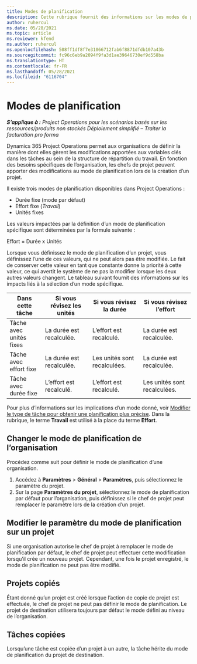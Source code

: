 ```yaml
---
title: Modes de planification
description: Cette rubrique fournit des informations sur les modes de planification.
author: ruhercul
ms.date: 05/28/2021
ms.topic: article
ms.reviewer: kfend
ms.author: ruhercul
ms.openlocfilehash: 508ff1df8f7e31066712fab6f8871dfdb107a43b
ms.sourcegitcommit: fc96c6eb9a2094f9fa3d1ae39646730ef9d558ba
ms.translationtype: HT
ms.contentlocale: fr-FR
ms.lasthandoff: 05/28/2021
ms.locfileid: "6116704"
---
```

# <a name="scheduling-modes"></a>Modes de planification

_**S’applique à :** Project Operations pour les scénarios basés sur les ressources/produits non stockés Déploiement simplifié – Traiter la facturation pro forma_


Dynamics 365 Project Operations permet aux organisations de définir la manière dont elles gèrent les modifications apportées aux variables clés dans les tâches au sein de la structure de répartition du travail. En fonction des besoins spécifiques de l’organisation, les chefs de projet peuvent apporter des modifications au mode de planification lors de la création d’un projet.

Il existe trois modes de planification disponibles dans Project Operations :

  - Durée fixe (mode par défaut)
  - Effort fixe (*Travail*)
  - Unités fixes

Les valeurs impactées par la définition d’un mode de planification spécifique sont déterminées par la formule suivante :

  Effort = Durée x Unités

Lorsque vous définissez le mode de planification d’un projet, vous définissez l’une de ces valeurs, qui ne peut alors pas être modifiée. Le fait de conserver cette valeur en tant que constante donne la priorité à cette valeur, ce qui avertit le système de ne pas la modifier lorsque les deux autres valeurs changent. Le tableau suivant fournit des informations sur les impacts liés à la sélection d’un mode spécifique.

| **Dans cette tâche**             | **Si vous révisez les unités**   | **Si vous révisez la durée** | **Si vous révisez l’effort**  |
|----------------------|---------------------------|----------------------------|---------------------------|
| Tâche avec unités fixes     | La durée est recalculée. | L’effort est recalculé.    | La durée est recalculée. |
| Tâche avec effort fixe    | La durée est recalculée. | Les unités sont recalculées.    | La durée est recalculée. |
| Tâche avec durée fixe  | L’effort est recalculé.   | L’effort est recalculé.    | Les unités sont recalculées.   |

Pour plus d’informations sur les implications d’un mode donné, voir [Modifier le type de tâche pour obtenir une planification plus précise](https://support.microsoft.com/en-us/office/change-the-task-type-for-more-accurate-scheduling-b0b969ad-45bc-4e9e-8967-435587548a72). Dans la rubrique, le terme **Travail** est utilisé à la place du terme **Effort**.

## <a name="change-the-organizations-scheduling-mode"></a>Changer le mode de planification de l’organisation

Procédez comme suit pour définir le mode de planification d’une organisation.

1. Accédez à **Paramètres** \> **Général** \> **Paramètres**, puis sélectionnez le paramètre du projet. 
2. Sur la page **Paramètres du projet**, sélectionnez le mode de planification par défaut pour l’organisation, puis définissez si le chef de projet peut remplacer le paramètre lors de la création d’un projet.

## <a name="change-the-scheduling-mode-setting-on-a-project"></a>Modifier le paramètre du mode de planification sur un projet

Si une organisation autorise le chef de projet à remplacer le mode de planification par défaut, le chef de projet peut effectuer cette modification lorsqu’il crée un nouveau projet. Cependant, une fois le projet enregistré, le mode de planification ne peut pas être modifié.

## <a name="copied-projects"></a>Projets copiés

Étant donné qu’un projet est créé lorsque l’action de copie de projet est effectuée, le chef de projet ne peut pas définir le mode de planification. Le projet de destination utilisera toujours par défaut le mode défini au niveau de l’organisation.

## <a name="copied-tasks"></a>Tâches copiées

Lorsqu’une tâche est copiée d’un projet à un autre, la tâche hérite du mode de planification du projet de destination.
